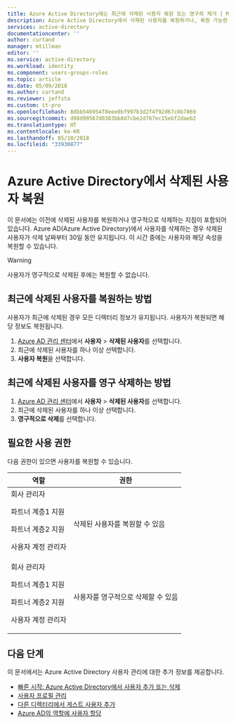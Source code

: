```yaml
---
title: Azure Active Directory에는 최근에 삭제된 사용자 복원 또는 영구히 제거 | Microsoft Docs
description: Azure Active Directory에서 삭제된 사용자를 복원하거나, 복원 가능한 사용자를 보거나, 영구적으로 사용자를 삭제하는 방법
services: active-directory
documentationcenter: ''
author: curtand
manager: mtillman
editor: ''
ms.service: active-directory
ms.workload: identity
ms.component: users-groups-roles
ms.topic: article
ms.date: 05/09/2018
ms.author: curtand
ms.reviewer: jeffsta
ms.custom: it-pro
ms.openlocfilehash: 8dbb546954f8eee0bf997b3d2f4f92d67c0b7869
ms.sourcegitcommit: d98d99567d0383bb8d7cbe2d767ec15ebf2daeb2
ms.translationtype: HT
ms.contentlocale: ko-KR
ms.lasthandoff: 05/10/2018
ms.locfileid: "33930877"
---
```

# <a name="restore-a-deleted-user-in-azure-active-directory"></a>Azure Active Directory에서 삭제된 사용자 복원

이 문서에는 이전에 삭제된 사용자를 복원하거나 영구적으로 삭제하는 지침이 포함되어 있습니다. Azure AD(Azure Active Directory)에서 사용자를 삭제하는 경우 삭제된 사용자가 삭제 날짜부터 30일 동안 유지됩니다. 이 시간 중에는 사용자와 해당 속성을 복원할 수 있습니다. 

> [!wARNING]
> 사용자가 영구적으로 삭제된 후에는 복원할 수 없습니다.


## <a name="how-to-restore-a-recently-deleted-user"></a>최근에 삭제된 사용자를 복원하는 방법
사용자가 최근에 삭제된 경우 모든 디렉터리 정보가 유지됩니다. 사용자가 복원되면 해당 정보도 복원됩니다.

1. [Azure AD 관리 센터](https://aad.portal.azure.com)에서 **사용자** &gt; **삭제된 사용자**를 선택합니다. 
2. 최근에 삭제된 사용자를 하나 이상 선택합니다.
3. **사용자 복원**을 선택합니다.

## <a name="how-to-permanently-delete-a-recently-deleted-user"></a>최근에 삭제된 사용자를 영구 삭제하는 방법

1. [Azure AD 관리 센터](https://aad.portal.azure.com)에서 **사용자** &gt; **삭제된 사용자**를 선택합니다. 
2. 최근에 삭제된 사용자를 하나 이상 선택합니다.
3. **영구적으로 삭제**를 선택합니다.

## <a name="required-permissions"></a>필요한 사용 권한
다음 권한이 있으면 사용자를 복원할 수 있습니다.

역할  | 권한 
--------- | ---------
회사 관리자<p>파트너 계층1 지원<p>파트너 계층2 지원<p>사용자 계정 관리자 | 삭제된 사용자를 복원할 수 있음 
회사 관리자<p>파트너 계층1 지원<p>파트너 계층2 지원<p>사용자 계정 관리자 | 사용자를 영구적으로 삭제할 수 있음

## <a name="next-steps"></a>다음 단계
이 문서에서는 Azure Active Directory 사용자 관리에 대한 추가 정보를 제공합니다.

* [빠른 시작: Azure Active Directory에서 사용자 추가 또는 삭제](add-users-azure-active-directory.md)
* [사용자 프로필 관리](active-directory-users-profile-azure-portal.md)
* [다른 디렉터리에서 게스트 사용자 추가](active-directory-b2b-what-is-azure-ad-b2b.md) 
* [Azure AD의 역할에 사용자 할당](active-directory-users-assign-role-azure-portal.md)
